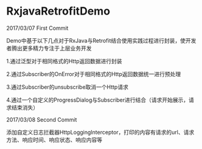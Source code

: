 # RxjavaRetrofitDemo

2017/03/07 First Commit

Demo中基于以下几点对于RxJava与Retrofit结合使用实践过程进行封装，使开发者腾出更多精力专注于上层业务开发

1.通过泛型对于相同格式的Http返回数据进行封装

2.通过Subscriber的OnError对于相同格式的Http返回数据统一进行预处理

3.通过Subscriber的unsubscribe取消一个Http请求

4.通过一个自定义的ProgressDialog与Subscriber进行结合（请求开始展示，请求结束消失）

2017/03/08 Second Commit

添加自定义日志拦截器HttpLoggingInterceptor，打印的内容有请求的url、请求方法、响应时间、响应状态、响应内容等

